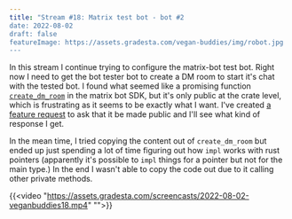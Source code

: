 ```yaml
---
title: "Stream #18: Matrix test bot - bot #2
date: 2022-08-02
draft: false
featureImage: https://assets.gradesta.com/vegan-buddies/img/robot.jpg
---
```


In this stream I continue trying to configure the matrix-bot test bot. Right now I need to get the bot tester bot to create a DM room to start it's chat with the tested bot. I found what seemed like a promising function [`create_dm_room`](https://github.com/matrix-org/matrix-rust-sdk/blob/ae261c2091d4bc4b77df45a877500cfafcfd16ac/crates/matrix-sdk/src/encryption/mod.rs#L233) in the matrix bot SDK, but it's only public at the crate level, which is frustrating as it seems to be exactly what I want. I've created [a feature request](https://github.com/matrix-org/matrix-rust-sdk/issues/908) to ask that it be made public and I'll see what kind of response I get.

In the mean time, I tried copying the content out of `create_dm_room` but ended up just spending a lot of time figuring out how `impl` works with rust pointers (apparently it's possible to `impl` things for a pointer but not for the main type.) In the end I wasn't able to copy the code out due to it calling other private methods.

{{<video "https://assets.gradesta.com/screencasts/2022-08-02-veganbuddies18.mp4" "">}}
